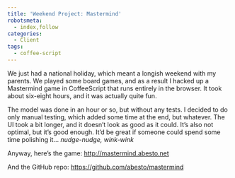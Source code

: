 ```yaml
---
title: 'Weekend Project: Mastermind'
robotsmeta:
  - index,follow
categories:
  - Client
tags:
  - coffee-script
---
```

We just had a national holiday, which meant a longish weekend with my parents. We played some board games, and as a result I hacked up a Mastermind game in CoffeeScript that runs entirely in the browser. It took about six-eight hours, and it was actually quite fun.

The model was done in an hour or so, but without any tests. I decided to do only manual testing, which added some time at the end, but whatever. The UI took a bit longer, and it doesn’t look as good as it could. It’s also not optimal, but it’s good enough. It’d be great if someone could spend some time polishing it… *nudge-nudge, wink-wink*

Anyway, here’s the game: http://mastermind.abesto.net

And the GitHub repo: https://github.com/abesto/mastermind
